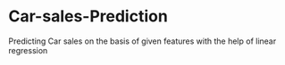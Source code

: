 # Car-sales-Prediction
Predicting Car sales on the basis of given features with the help of linear regression
